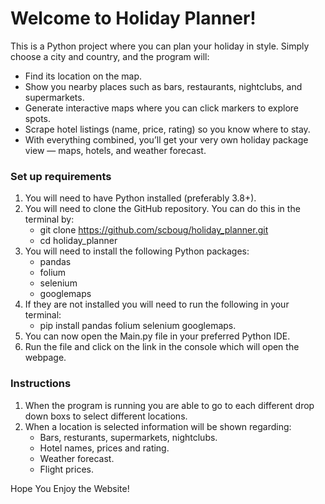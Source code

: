 # Welcome to Holiday Planner!


This is a Python project where you can plan your holiday in style.
Simply choose a city and country, and the program will:

- Find its location on the map.
- Show you nearby places such as bars, restaurants, nightclubs, and supermarkets.
- Generate interactive maps where you can click markers to explore spots.
- Scrape hotel listings (name, price, rating) so you know where to stay.
- With everything combined, you’ll get your very own holiday package view — maps, hotels, and weather forecast.

### Set up requirements

1) You will need to have Python installed (preferably 3.8+).
2) You will need to clone the GitHub repository. You can do this in the terminal by:
    - git clone https://github.com/scboug/holiday_planner.git
    - cd holiday_planner
3) You will need to install the following Python packages:
    - pandas
    - folium
    - selenium
    - googlemaps
4) If they are not installed you will need to run the following in your terminal:
   - pip install pandas folium selenium googlemaps.
5) You can now open the Main.py file in your preferred Python IDE. 
6) Run the file and click on the link in the console which will open the webpage.

### Instructions 

1) When the program is running you are able to go to each different drop down boxs to select different locations.
2) When a location is selected information will be shown regarding:
    - Bars, resturants, supermarkets, nightclubs.
    - Hotel names, prices and rating.
    - Weather forecast.
    - Flight prices.                      

Hope You Enjoy the Website!


                                                                                                       

